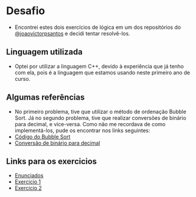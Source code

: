 # Desafio
- Encontrei estes dois exercícios de lógica em um dos repositórios do [@joaovictorpsantos](https://github.com/joaovictorpsantos) e decidi tentar resolvê-los.

## Linguagem utilizada
- Optei por utilizar a linguagem C++, devido à experiência que já tenho com ela, pois é a linguagem que estamos usando neste primeiro ano de curso.

## Algumas referências
- No primeiro problema, tive que utilizar o método de ordenação Bubble Sort. Já no segundo problema, tive que realizar conversões de binário para decimal, e vice-versa. Como não me recordava de como implementá-los, pude os encontrar nos links seguintes:
- [Código do Bubble Sort](http://devfuria.com.br/logica-de-programacao/exemplos-na-linguagem-c-do-algoritmo-bubble-sort/)
- [Conversão de binário para decimal](https://www.youtube.com/watch?v=zToihF2FE9I)

## Links para os exercicios
- [Enunciados](https://github.com/shioheii/Desafio-de-Logica/blob/main/Exerc%C3%ADcios%20de%20L%C3%B3gica/Teste%20programa%C3%A7%C3%A3o%20N2%20(1).pdf)
- [Exercicio 1](https://github.com/shioheii/Desafio-de-Logica/blob/main/Exerc%C3%ADcios%20de%20L%C3%B3gica/Exercicio%201.cpp)
- [Exercicio 2](https://github.com/shioheii/Desafio-de-Logica/blob/main/Exerc%C3%ADcios%20de%20L%C3%B3gica/Exercicio%202.cpp)
